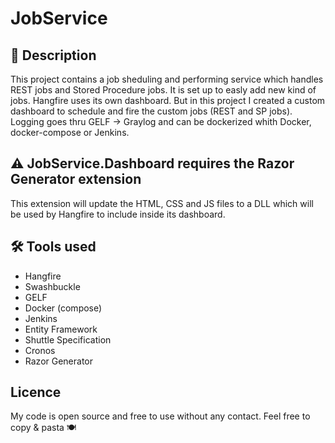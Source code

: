 # JobService



## :page_with_curl: Description
This project contains a job sheduling and performing service which handles REST jobs and Stored Procedure jobs. It is set up to easly add new kind of jobs. Hangfire uses its own dashboard. But in this project I created a custom dashboard to schedule and fire the custom jobs (REST and SP jobs). Logging goes thru GELF -> Graylog and can be dockerized whith Docker, docker-compose or Jenkins.

## :warning: JobService.Dashboard requires the Razor Generator extension
This extension will update the HTML, CSS and JS files to a DLL which will be used by Hangfire to include inside its dashboard. 

## :hammer_and_wrench: Tools used
* Hangfire
* Swashbuckle
* GELF
* Docker (compose)
* Jenkins
* Entity Framework
* Shuttle Specification
* Cronos
* Razor Generator

## Licence
My code is open source and free to use without any contact. Feel free to copy & pasta :plate_with_cutlery: